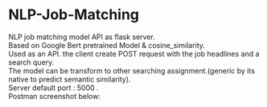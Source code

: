 # NLP-Job-Matching
NLP job matching model API as flask server.<br />
Based on Google Bert pretrained Model & cosine_similarity.<br />
Used as an API. the client create POST request with the job headlines and a search query.<br />
The model can be transform to other searching assignment.(generic by its native to predict semantic similarity).<br />
Server default port : 5000 .<br />
Postman screenshot below:<br />
